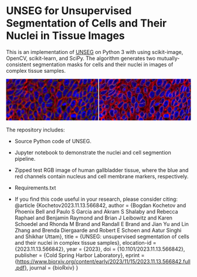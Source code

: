 # UNSEG for Unsupervised Segmentation of Cells and Their Nuclei in Tissue Images

This is an implementation of [UNSEG](https://www.biorxiv.org/content/10.1101/2023.11.13.566842v1) on Python 3 with using  scikit-image, OpenCV, scikit-learn, and SciPy. The algorithm generates two mutually-consistent segmentation masks for cells and their nuclei in images of complex tissue samples. 

![Segmentation Example](content/unseg_segmentation.png)

The repository includes:
* Source Python code of UNSEG.
* Jupyter notebook to demonstrate the nuclei and cell segmention pipeline.
* Zipped test RGB image of human gallbladder tissue, where the blue and red channels contain nucleus and cell membrane markers, respectively.
* Requirements.txt

* If you find this code useful in your research, please consider citing:
@article {Kochetov2023.11.13.566842,
	author = {Bogdan Kochetov and Phoenix Bell and Paulo S Garcia and Akram S Shalaby and Rebecca Raphael and Benjamin Raymond and Brian J Leibowitz and Karen Schoedel and Rhonda M Brand and Randall E Brand and Jian Yu and Lin Zhang and Brenda Diergaarde and Robert E Schoen and Aatur Singhi and Shikhar Uttam},
	title = {UNSEG: unsupervised segmentation of cells and their nuclei in complex tissue samples},
	elocation-id = {2023.11.13.566842},
	year = {2023},
	doi = {10.1101/2023.11.13.566842},
	publisher = {Cold Spring Harbor Laboratory},
	eprint = {https://www.biorxiv.org/content/early/2023/11/15/2023.11.13.566842.full.pdf},
	journal = {bioRxiv}
}
